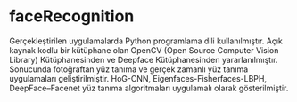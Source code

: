 # faceRecognition
Gerçekleştirilen uygulamalarda Python programlama dili kullanılmıştır. Açık kaynak kodlu bir kütüphane olan OpenCV (Open Source Computer Vision Library) Kütüphanesinden ve Deepface Kütüphanesinden yararlanılmıştır. Sonucunda fotoğraftan yüz tanıma ve gerçek zamanlı yüz tanıma uygulamaları geliştirilmiştir. HoG-CNN, Eigenfaces-Fisherfaces-LBPH, DeepFace–Facenet yüz tanıma algoritmaları uygulamalı olarak gösterilmiştir.
